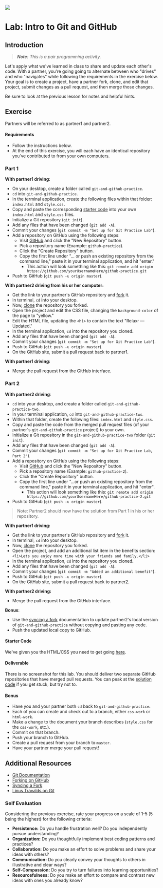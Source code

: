 
![](https://ga-dash.s3.amazonaws.com/production/assets/logo-9f88ae6c9c3871690e33280fcf557f33.png)

# Lab: Intro to Git and GitHub

## Introduction
> ***Note:*** *This is a pair programming activity.*


Let's apply what we've learned in class to share and update each other's code. With a partner, you're going going to alternate between who "drives" and who "navigates" while following the requirements in the exercise below. Your goal is to create a project, have a partner fork, clone, and edit that project, submit changes as a pull request, and then merge those changes.  

Be sure to look at the previous lesson for notes and helpful hints.

## Exercise

Partners will be referred to as partner1 and partner2.

#### Requirements

- Follow the instructions below.
- At the end of this exercise, you will each have an identical repository you've contributed to from your own computers.

### Part 1

**With partner1 driving:**

- On your desktop, create a folder called `git-and-github-practice`.
- `cd` into `git-and-github-practice`.
- In the terminal application, create the following files within that folder: `index.html` and `style.css`.
- Copy and paste the corresponding [starter code](starter-code) into your own `index.html` and `style.css` files.
- Initialize a Git repository (`git init`).
- Add any files that have been changed (`git add -A`).
- Commit your changes (`git commit -m "Set up for Git Practice Lab"`).
- Add a repository on GitHub using the following steps:
	- Visit [GitHub](https://github.com/) and click the "New Repository" button.
	- Pick a repository name (Example: `github-practice`).
	- Click the "Create Repository" button.
	- Copy the first line under "... or push an existing repository from the command line," paste it in your terminal application, and hit "enter."
		- This action will look something like this: 
			`git remote add origin https://github.com/yourUsernameHere/github-practice.git`
- Push to GitHub (`git push -u origin master`).


**With partner2 driving from his or her computer:**

- Get the link to your partner's GitHub repository and [fork](https://help.github.com/articles/fork-a-repo/) it.
- In terminal, `cd` into your desktop.
- Now, [clone](https://help.github.com/articles/cloning-a-repository/) the repository you forked.
- Open the project and edit the CSS file, changing the `background-color` of the page to "yellow."
- Edit the HTML file, updating the `<h1>` to contain the text "Relaxr — Updated."
- In the terminal application, `cd` into the repository you cloned.
- Add any files that have been changed (`git add -A`).
- Commit your changes (`git commit -m "Set up for Git Practice Lab"`).
- Push to GitHub (`git push -u origin master`).
- On the GitHub site, submit a pull request back to  partner1.


**With partner1 driving:**

- Merge the pull request from the GitHub interface.



### Part 2

**With partner2 driving**:


- `cd` into your desktop, and create a folder called `git-and-github-practice-two`.
- In your terminal application, `cd` into `git-and-github-practice-two`.
- Within that folder, create the following files: `index.html` and `style.css`.
- Copy and paste the code from the merged pull request files (of your partner's `git-and-github-practice` project) to your own.
- Initialize a Git repository in the `git-and-github-practice-two` folder (`git init`).
- Add any files that have been changed (`git add -A`).
- Commit your changes (`git commit -m "Set up for Git Practice Lab, Part 2"`).
- Add a repository on GitHub using the following steps:
	- Visit [GitHub](https://github.com/) and click the "New Repository" button.
	- Pick a repository name (Example: `github-practice-2`).
	- Click the "Create Repository" button.
	- Copy the first line under "...or push an existing repository from the command line," paste it in your terminal application, and hit "enter".
		- This action will look something like this: 
			`git remote add origin https://github.com/yourUsernameHere/github-practice-2.git`
- Push to GitHub (`git push -u origin master`).

> Note: Partner2 should now have the solution from Part 1 in his or her repository.

**With partner1 driving:**

- Get the link to your partner's GitHub repository and [fork](https://help.github.com/articles/fork-a-repo/) it.
- In terminal, `cd` into your desktop.
- Now, [clone](https://help.github.com/articles/cloning-a-repository/) the repository you forked.
- Open the project, and add an additional list item in the benefits section:
	`<li>Lets you enjoy more time with your friends and family.</li>`
- In the terminal application, `cd` into the repository you cloned.
- Add any files that have been changed (`git add -A`).
- Commit your changes (`git commit -m "Added an additional benefit"`).
- Push to GitHub (`git push -u origin master`).
- On the GitHub site, submit a pull request back to partner2.


**With partner2 driving:**

- Merge the pull request from the GitHub interface.

**Bonus**:

- Use the [syncing a fork](https://help.github.com/articles/syncing-a-fork/) documentation to update partner2's local version of `git-and-github-practice` without copying and pasting any code.
- Push the updated local copy to GitHub.


#### Starter Code

We've given you the HTML/CSS you need to get going [here](starter-code).

#### Deliverable

There is no screenshot for this lab. You should deliver two separate GitHub repositories that have merged pull requests. You can peak at the [solution code](solution-code/command-line-answers.md) if you get stuck, but try not to.

#### Bonus

- Have you and your partner both `cd` back to `git-and-github-practice`.
- Each of you can create and check out to a branch, either `css-work` or `html-work`.
- Make a change to the document your branch describes (`style.css` for the `css-work`, etc.).
- Commit on that branch.
- Push your branch to GitHub.
- Create a pull request from your branch to `master`.
- Have your partner merge your pull request!

## Additional Resources

- [Git Documentation](https://git-scm.com/documentation)
- [Forking on GitHub](https://help.github.com/articles/fork-a-repo/)
- [Syncing a Fork](https://help.github.com/articles/syncing-a-fork/)
- [Linus Travalds on Git](https://www.youtube.com/watch?v=4XpnKHJAok8)

### Self Evaluation

Considering the previous exercise, rate your progress on a scale of 1-5 (5 being the highest) for the following criteria:

- **Persistence:** Do you handle frustration well? Do you independently pursue understanding?
- **Organization:** Do you thoughtfully implement best coding patterns and practices?
- **Collaboration:** Do you make an effort to solve problems and share your ideas with others?
- **Communication:** Do you clearly convey your thoughts to others in illustrative and clear ways?
- **Self-Compassion:** Do you try to turn failures into learning opportunities?
- **Resourcefulness:** Do you make an effort to compare and contrast new ideas with ones you already know? 
